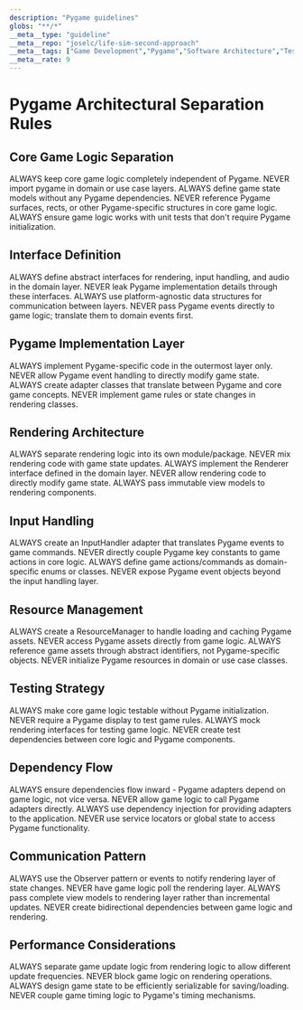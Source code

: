 ```yaml
---
description: "Pygame guidelines"
globs: "**/*"
__meta__type: "guideline"
__meta__repo: "joselc/life-sim-second-approach"
__meta__tags: ["Game Development","Pygame","Software Architecture","Testing","Performance"]
__meta__rate: 9
---
```

# Pygame Architectural Separation Rules

## Core Game Logic Separation
ALWAYS keep core game logic completely independent of Pygame.
NEVER import pygame in domain or use case layers.
ALWAYS define game state models without any Pygame dependencies.
NEVER reference Pygame surfaces, rects, or other Pygame-specific structures in core game logic.
ALWAYS ensure game logic works with unit tests that don't require Pygame initialization.

## Interface Definition
ALWAYS define abstract interfaces for rendering, input handling, and audio in the domain layer.
NEVER leak Pygame implementation details through these interfaces.
ALWAYS use platform-agnostic data structures for communication between layers.
NEVER pass Pygame events directly to game logic; translate them to domain events first.

## Pygame Implementation Layer
ALWAYS implement Pygame-specific code in the outermost layer only.
NEVER allow Pygame event handling to directly modify game state.
ALWAYS create adapter classes that translate between Pygame and core game concepts.
NEVER implement game rules or state changes in rendering classes.

## Rendering Architecture
ALWAYS separate rendering logic into its own module/package.
NEVER mix rendering code with game state updates.
ALWAYS implement the Renderer interface defined in the domain layer.
NEVER allow rendering code to directly modify game state.
ALWAYS pass immutable view models to rendering components.

## Input Handling
ALWAYS create an InputHandler adapter that translates Pygame events to game commands.
NEVER directly couple Pygame key constants to game actions in core logic.
ALWAYS define game actions/commands as domain-specific enums or classes.
NEVER expose Pygame event objects beyond the input handling layer.

## Resource Management
ALWAYS create a ResourceManager to handle loading and caching Pygame assets.
NEVER access Pygame assets directly from game logic.
ALWAYS reference game assets through abstract identifiers, not Pygame-specific objects.
NEVER initialize Pygame resources in domain or use case classes.

## Testing Strategy
ALWAYS make core game logic testable without Pygame initialization.
NEVER require a Pygame display to test game rules.
ALWAYS mock rendering interfaces for testing game logic.
NEVER create test dependencies between core logic and Pygame components.

## Dependency Flow
ALWAYS ensure dependencies flow inward - Pygame adapters depend on game logic, not vice versa.
NEVER allow game logic to call Pygame adapters directly.
ALWAYS use dependency injection for providing adapters to the application.
NEVER use service locators or global state to access Pygame functionality.

## Communication Pattern
ALWAYS use the Observer pattern or events to notify rendering layer of state changes.
NEVER have game logic poll the rendering layer.
ALWAYS pass complete view models to rendering layer rather than incremental updates.
NEVER create bidirectional dependencies between game logic and rendering.

## Performance Considerations
ALWAYS separate game update logic from rendering logic to allow different update frequencies.
NEVER block game logic on rendering operations.
ALWAYS design game state to be efficiently serializable for saving/loading.
NEVER couple game timing logic to Pygame's timing mechanisms.